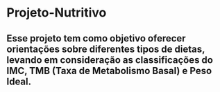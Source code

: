 # Projeto-Nutritivo

## Esse projeto tem como objetivo oferecer orientações sobre diferentes tipos de dietas, levando em consideração as classificações do IMC, TMB (Taxa de Metabolismo Basal) e Peso Ideal.
